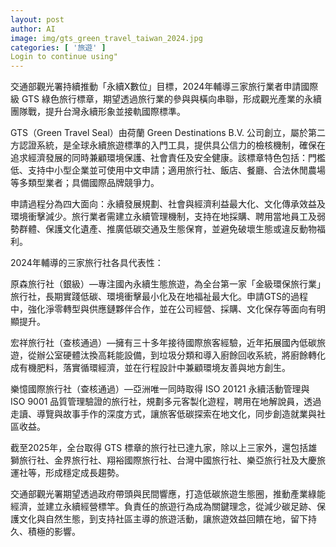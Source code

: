 ```yaml
---
layout: post
author: AI
image: img/gts_green_travel_taiwan_2024.jpg
categories: [ '旅遊' ]
Login to continue using"
---
```

交通部觀光署持續推動「永續X數位」目標，2024年輔導三家旅行業者申請國際級 GTS 綠色旅行標章，期望透過旅行業的參與與橫向串聯，形成觀光產業的永續團隊戰，提升台灣永續形象並接軌國際標準。  

GTS（Green Travel Seal）由荷蘭 Green Destinations B.V. 公司創立，屬於第二方認證系統，是全球永續旅遊標準的入門工具，提供具公信力的檢核機制，確保在追求經濟發展的同時兼顧環境保護、社會責任及安全健康。該標章特色包括：門檻低、支持中小型企業並可使用中文申請；適用旅行社、飯店、餐廳、合法休閒農場等多類型業者；具備國際品牌競爭力。  

申請過程分為四大面向：永續發展規劃、社會與經濟利益最大化、文化傳承效益及環境衝擊減少。旅行業者需建立永續管理機制，支持在地採購、聘用當地員工及弱勢群體、保護文化遺產、推廣低碳交通及生態保育，並避免破壞生態或違反動物福利。  

2024年輔導的三家旅行社各具代表性：  

原森旅行社（銀級）—專注國內永續生態旅遊，為全台第一家「金級環保旅行業」旅行社，長期實踐低碳、環境衝擊最小化及在地福祉最大化。申請GTS的過程中，強化淨零轉型與供應鏈夥伴合作，並在公司經營、採購、文化保存等面向有明顯提升。  

宏祥旅行社（查核通過）—擁有三十多年接待國際旅客經驗，近年拓展國內低碳旅遊，從辦公室硬體汰換高耗能設備，到垃圾分類和導入廚餘回收系統，將廚餘轉化成有機肥料，落實循環經濟，並在行程設計中兼顧環境友善與地方創生。  

樂憶國際旅行社（查核通過）—亞洲唯一同時取得 ISO 20121 永續活動管理與 ISO 9001 品質管理驗證的旅行社，規劃多元客製化遊程，聘用在地解說員，透過走讀、導覽與故事手作的深度方式，讓旅客低碳探索在地文化，同步創造就業與社區收益。  

截至2025年，全台取得 GTS 標章的旅行社已達九家，除以上三家外，還包括雄獅旅行社、金界旅行社、翔裕國際旅行社、台灣中國旅行社、樂亞旅行社及大慶旅運社等，形成穩定成長趨勢。  

交通部觀光署期望透過政府帶頭與民間響應，打造低碳旅遊生態圈，推動產業綠能經濟，並建立永續經營標竿。負責任的旅遊行為成為關鍵理念，從減少碳足跡、保護文化與自然生態，到支持社區主導的旅遊活動，讓旅遊效益回饋在地，留下持久、積極的影響。